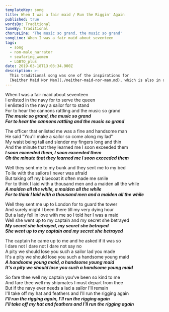 ```yaml
---
templateKey: song
title: When I was a fair maid / Run the Riggin' Again
published: true
wordsBy: Traditional
tuneBy: Traditional
chorusLine: 'The music so grand, the music so grand'
songLine: When I was a fair maid about seventeen
tags:
  - song
  - non-male_narrator
  - seafaring_women
  - LGBTQ_plus
date: 2019-03-18T13:03:34.900Z
description: >-
  This traditional song was one of the inspirations for
  [Neither Maid Nor Man](./neither-maid-nor-man.md), which is also in our songbook.
---
```

When I was a fair maid about seventeen\
I enlisted in the navy for to serve the queen\
I enlisted in the navy a sailor for to stand\
For to hear the cannons rattling and the music so grand\
***The music so grand, the music so grand***\
***For to hear the cannons rattling and the music so grand***

The officer that enlisted me was a fine and handsome man\
He said "You'll make a sailor so come along my lad"\
My waist being tall and slender my fingers long and thin\
And the minute that they learned me I soon exceeded them\
***I soon exceeded them, I soon exceeded them***\
***Oh the minute that they learned me I soon exceeded them***

Well they sent me to my bunk and they sent me to my bed\
To lie with the sailors I never was afraid\
But taking off my bluecoat it often made me smile\
For to think I laid with a thousand men and a maiden all the while\
***A maiden all the while, a maiden all the while***\
***For to think I laid with a thousand men and a maiden all the while***

Well they sent me up to London for to guard the tower\
And surely might I been there till my very dying hour\
But a lady fell in love with me so I told her I was a maid\
Well she went up to my captain and my secret she betrayed\
***My secret she betrayed, my secret she betrayed***\
***She went up to my captain and my secret she betrayed***

The captain he came up to me and he asked if it was so\
I dare not I dare not I dare not say no\
A pity we should lose you such a sailor lad you made\
It's a pity we should lose you such a handsome young maid\
***A handsome young maid, a handsome young maid***\
***It's a pity we should lose you such a handsome young maid***

So fare thee well my captain you've been so kind to me\
And fare thee well my shipmates I must depart from thee\
But if the navy ever needs a lad a sailor I'll remain\
I'll take off my hat and feathers and I'll run the rigging again\
***I'll run the rigging again, I'll run the rigging again***\
***I'll take off my hat and feathers and I'll run the rigging again***
